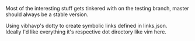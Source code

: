 Most of the interesting stuff gets tinkered with on the testing branch, master should always be a stable version.

Using vibhavp's dotty to create symbolic links defined in links.json.  
Ideally I'd like everything it's respective dot directory like vim here. 
